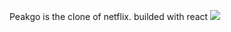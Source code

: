 Peakgo is the clone of netflix. builded with react
<img src="https://i.postimg.cc/5tdbBjwL/Screenshot-2022-12-25-at-10-27-48-PM.png" />
